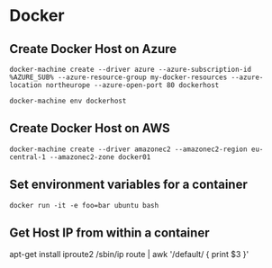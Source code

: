 # Docker

## Create Docker Host on Azure

`docker-machine create --driver azure --azure-subscription-id %AZURE_SUB% --azure-resource-group my-docker-resources --azure-location northeurope --azure-open-port 80 dockerhost`

`docker-machine env dockerhost`

## Create Docker Host on AWS
`docker-machine create --driver amazonec2 --amazonec2-region eu-central-1 --amazonec2-zone docker01`

## Set environment variables for a container

`docker run -it -e foo=bar ubuntu bash`

## Get Host IP from within a container

apt-get install iproute2
/sbin/ip route | awk '/default/ { print $3 }'
